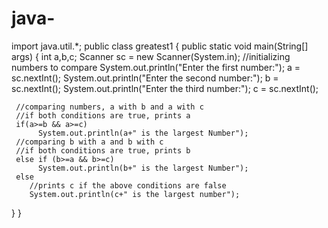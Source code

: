 # java-
import java.util.*;
public class greatest1
 {
   public static void main(String[] args)
   {
     int a,b,c;
     Scanner sc = new Scanner(System.in);
     //initializing numbers to compare
      System.out.println("Enter the first number:");
      a = sc.nextInt();
      System.out.println("Enter the second number:");
      b = sc.nextInt();
      System.out.println("Enter the third number:");
      c = sc.nextInt(); 
     
     //comparing numbers, a with b and a with c
     //if both conditions are true, prints a
     if(a>=b && a>=c)
          System.out.println(a+" is the largest Number");
     //comparing b with a and b with c
     //if both conditions are true, prints b
     else if (b>=a && b>=c)
          System.out.println(b+" is the largest Number");
     else
        //prints c if the above conditions are false
        System.out.println(c+" is the largest number");
   }
}
